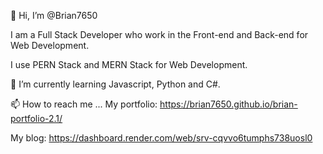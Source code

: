 👋 Hi, I’m @Brian7650

I am a Full Stack Developer who work in the Front-end and Back-end for Web Development.

I use PERN Stack and MERN Stack for Web Development.

🌱 I’m currently learning Javascript, Python and C#.

📫 How to reach me ...
My portfolio: https://brian7650.github.io/brian-portfolio-2.1/


My blog: https://dashboard.render.com/web/srv-cqvvo6tumphs738uosl0

<!---
Brian7650/Brian7650 is a ✨ special ✨ repository because its `README.md` (this file) appears on your GitHub profile.
You can click the Preview link to take a look at your changes.
--->
